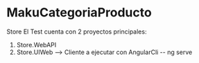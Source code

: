 # MakuCategoriaProducto
Store
El Test cuenta con 2 proyectos principales:
1) Store.WebAPI 
2) Store.UIWeb  --> Cliente a ejecutar con AngularCli -- ng serve
